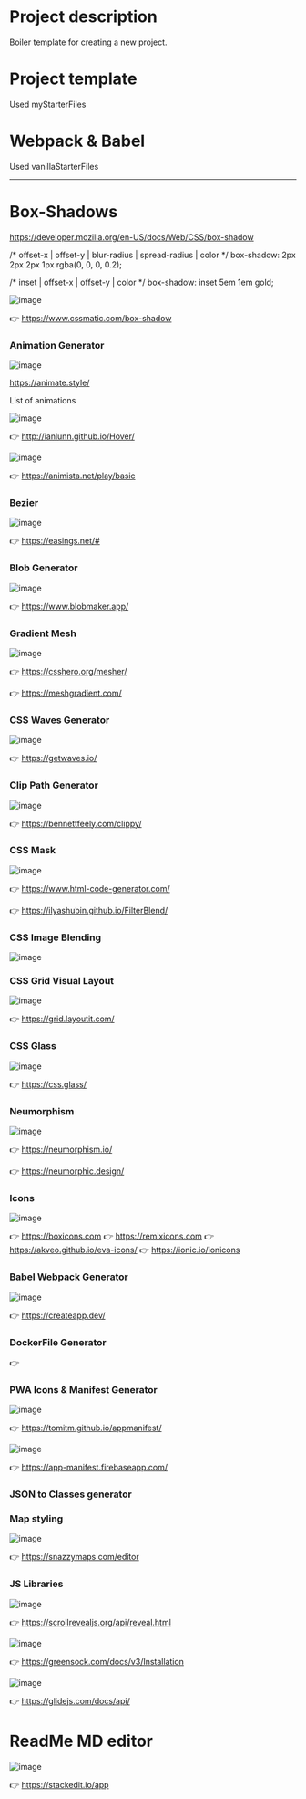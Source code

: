 
# Project description

Boiler template for creating a new project.

# Project template
 Used myStarterFiles

# Webpack & Babel
 Used vanillaStarterFiles

---

# Box-Shadows

https://developer.mozilla.org/en-US/docs/Web/CSS/box-shadow

/* offset-x | offset-y | blur-radius | spread-radius | color */
box-shadow: 2px 2px 2px 1px rgba(0, 0, 0, 0.2);

/* inset | offset-x | offset-y | color */
box-shadow: inset 5em 1em gold;

![image](https://user-images.githubusercontent.com/16950427/181479866-31ca105a-31c1-4d70-8401-c8f301c40d80.png)

👉 https://www.cssmatic.com/box-shadow

### Animation Generator

![image](https://user-images.githubusercontent.com/16950427/181485690-640b37d9-6de9-4d6b-ac5a-53b494d28141.png)

https://animate.style/

List of animations

![image](https://user-images.githubusercontent.com/16950427/181481267-fb5381d5-2c7d-443d-87ef-7a6ab346d52a.png)

👉 http://ianlunn.github.io/Hover/

![image](https://user-images.githubusercontent.com/16950427/181481402-38e2bcec-7bc8-4dce-ac06-f19abecf73dd.png)

👉 https://animista.net/play/basic

### Bezier
![image](https://user-images.githubusercontent.com/16950427/181487865-d844f608-6a80-4568-9817-8e308efabcff.png)

👉 https://easings.net/#

### Blob Generator
![image](https://user-images.githubusercontent.com/16950427/181479341-c17e8e1b-8744-4878-9ec8-3605d19074aa.png)

👉 https://www.blobmaker.app/

### Gradient Mesh
![image](https://user-images.githubusercontent.com/16950427/181478841-52734d0a-ef57-4c8c-b8c7-48e786c3ff41.png)

👉 https://csshero.org/mesher/

👉 https://meshgradient.com/

### CSS Waves Generator

![image](https://user-images.githubusercontent.com/16950427/181655077-44261003-83b0-45ce-bec2-5e17b8d10729.png)

👉 https://getwaves.io/

### Clip Path Generator

![image](https://user-images.githubusercontent.com/16950427/181645652-089886bc-e06b-43c2-830d-8ec98255f8cd.png)

👉 https://bennettfeely.com/clippy/

### CSS Mask 

![image](https://user-images.githubusercontent.com/16950427/181646237-e7cbda4f-e16c-42ab-a3da-1337b87ac84c.png)

👉 https://www.html-code-generator.com/

👉 https://ilyashubin.github.io/FilterBlend/

### CSS Image Blending

![image](https://user-images.githubusercontent.com/16950427/181647027-3450df28-efd0-474a-847f-9d4d201149dd.png)

### CSS Grid Visual Layout

![image](https://user-images.githubusercontent.com/16950427/181654806-db1b0225-2650-40ae-9088-a3242cdd44bb.png)

👉 https://grid.layoutit.com/

### CSS Glass 

![image](https://user-images.githubusercontent.com/16950427/181654974-8f1d6a6e-5a9d-48fc-87fd-fd561772368f.png)

👉 https://css.glass/

### Neumorphism

![image](https://user-images.githubusercontent.com/16950427/181646396-f9cf1c7d-1c6f-41ae-aca7-6e355c6084b2.png)

👉 https://neumorphism.io/

👉 https://neumorphic.design/


### Icons

![image](https://user-images.githubusercontent.com/16950427/181484327-4edd88a3-e765-4cfb-a81b-b1220cb07316.png)


👉 https://boxicons.com
👉 https://remixicons.com
👉 https://akveo.github.io/eva-icons/
👉 https://ionic.io/ionicons


### Babel Webpack Generator
![image](https://user-images.githubusercontent.com/16950427/181485233-011d2595-ad7e-4d6e-b42e-be1b729554f0.png)

👉 https://createapp.dev/


### DockerFile Generator
👉 

### PWA Icons & Manifest Generator

![image](https://user-images.githubusercontent.com/16950427/181487133-77e96d69-0345-4fef-8831-5daa3079e808.png)

👉 https://tomitm.github.io/appmanifest/

![image](https://user-images.githubusercontent.com/16950427/181487276-ddb26b09-5d87-4a3c-9fd5-fab4b8550b90.png)

👉 https://app-manifest.firebaseapp.com/


### JSON to Classes generator



### Map styling

![image](https://user-images.githubusercontent.com/16950427/181486564-350f6c33-62b8-43ad-9f28-1f9c9886aa63.png)

👉 https://snazzymaps.com/editor

### JS Libraries
![image](https://user-images.githubusercontent.com/16950427/181642718-bed51956-2f63-40fe-a339-0c0f7ec8bab8.png)

👉 https://scrollrevealjs.org/api/reveal.html

![image](https://user-images.githubusercontent.com/16950427/181643234-65f71c7a-9eec-4462-8f3b-d8554111bb9a.png)

👉 https://greensock.com/docs/v3/Installation

![image](https://user-images.githubusercontent.com/16950427/181643804-8b1c8714-f2d4-4a63-ba25-4bd934934aca.png)

👉 https://glidejs.com/docs/api/



# ReadMe MD editor

![image](https://user-images.githubusercontent.com/16950427/181644192-1ee848f2-7117-4455-977c-cdbbbfd46e5b.png)

👉 https://stackedit.io/app

